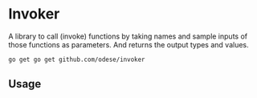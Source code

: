 # **Invoker**
A library to call (invoke) functions by taking names and sample inputs of those functions as parameters. And returns the output types and values.

```
go get go get github.com/odese/invoker
```

## Usage
